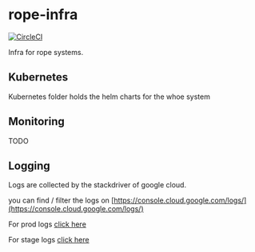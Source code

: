 # rope-infra

[![CircleCI](https://circleci.com/gh/koding/rope-infra/tree/master.svg?style=svg&circle-token=1e8d2ffb37bddb5ad2085d46700fe7263e9a419c)](https://circleci.com/gh/koding/rope-infra/tree/master)

Infra for rope systems.

## Kubernetes

Kubernetes folder holds the helm charts for the whoe system

## Monitoring

TODO

## Logging

Logs are collected by the stackdriver of google cloud.

you can find / filter the logs on [https://console.cloud.google.com/logs/](https://console.cloud.google.com/logs/)

For prod logs [click here](https://console.cloud.google.com/logs/viewer?project=kodingdev-vms&organizationId=151663178488&minLogLevel=0&expandAll=false&resource=container%2Fcluster_name%2Frope%2Fnamespace_id%2Frope-prod)

For stage logs [click here](https://console.cloud.google.com/logs/viewer?project=kodingdev-vms&organizationId=151663178488&minLogLevel=0&expandAll=false&resource=container%2Fcluster_name%2Frope%2Fnamespace_id%2Frope-stage)
